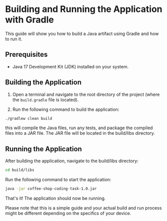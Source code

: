 # Building and Running the Application with Gradle

This guide will show you how to build a Java artifact using Gradle and how to run it.

## Prerequisites

- Java 17 Development Kit (JDK) installed on your system.

## Building the Application

1. Open a terminal and navigate to the root directory of the project (where the `build.gradle` file is located).

2. Run the following command to build the application:

```bash
./gradlew clean build
```
this will compile the Java files, run any tests, and package the compiled files into a JAR file. The JAR file will be located in the build/libs directory.

## Running the Application
After building the application, navigate to the build/libs directory:
```bash
cd build/libs
```
Run the following command to start the application:
```bash
java -jar coffee-shop-coding-task-1.0.jar
```

That's it! The application should now be running.

Please note that this is a simple guide and your actual build and run process might be different depending on the specifics of your device.